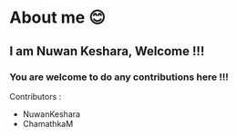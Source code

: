 # About me 😊
## I am Nuwan Keshara, Welcome !!!
### You are welcome to do any contributions here !!!

Contributors :
* NuwanKeshara
* ChamathkaM
